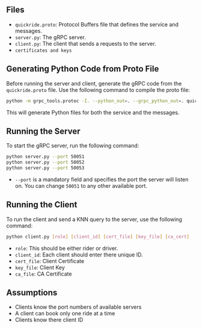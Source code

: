 ## Files

- `quickride.proto`: Protocol Buffers file that defines the service and messages.
- `server.py`: The gRPC server.
- `client.py`: The client that sends a requests to the server.
- `certificates and keys` 

## Generating Python Code from Proto File

Before running the server and client, generate the gRPC code from the `quickride.proto` file. Use the following command to compile the proto file:

```bash
python -m grpc_tools.protoc -I. --python_out=. --grpc_python_out=. quickride.proto
```

This will generate Python files for both the service and the messages.

## Running the Server

To start the gRPC server, run the following command:

```bash
python server.py --port 50051
python server.py --port 50052
python server.py --port 50053
```

- `--port` is a mandatory field and specifies the port the server will listen on. You can change `50051` to any other available port.

## Running the Client

To run the client and send a KNN query to the server, use the following command:

```bash
python client.py [role] [client_id] [cert_file] [key_file] [ca_cert]
```

- `role`: This should be either rider or driver.
- `client_id`: Each client should enter there unique ID.
- `cert_file`: Client Certificate
- `key_file`: Client Key
- `ca_file`: CA Certificate

## Assumptions
- Clients know the port numbers of available servers
- A client can book only one ride at a time
- Clients know there client ID
